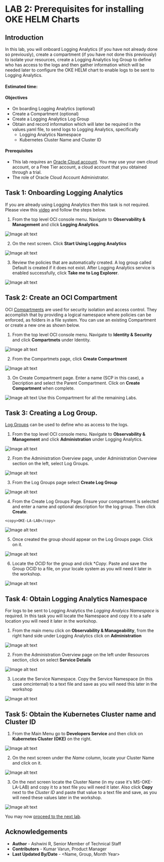 
# LAB 2: Prerequisites for installing OKE HELM Charts



## Introduction

In this lab, you will onboard Logging Analytics (if you have not already done so previously), create a compartment (if you have not done this previously) to isolate your resources, create a Logging Analytics log Group to define who has access to the logs and then gather information which will be needed later to configure the OKE HELM chart to enable logs to be sent to Logging Analytics.   

#### Estimated time:

#### Objectives

*   On boarding Logging Analytics (optional)
*   Create a Compartment (optional)
*   Create a Logging Analytics Log Group
*   Obtain and record information which will later be required in the values.yaml file, to send logs to Logging Analytics, specifically
    * Logging Analytics Namespace
    * Kubernetes Cluster Name and Cluster ID





#### Prerequisites
* This lab requires an [Oracle Cloud account](https://www.oracle.com/cloud/free/). You may use your own cloud account, or a Free Tier account, a cloud account that you obtained through a trial.
* The role of Oracle Cloud Account Administrator.

## Task 1: Onboarding Logging Analytics

If you are already using Logging Analytics then this task is not required.
Please view this [video](https://youtu.be/fm76C3R4kPM "link title")  and follow the steps below.

1. From the top level OCI console menu. Navigate to **Observability & Management** and click **Logging Analytics**.

![Image alt text](images/35.jpg "Image title")

2. On the next screen. Click **Start Using Logging Analytics**

![Image alt text](images/36.jpg "Image title")

3. Review the policies that are automatically created. A log group called Default is created if it does not exist. After Logging Analytics service is enabled successfully, click **Take me to Log Explorer**.

 ![Image alt text](images/37.jpg "Image title")

## Task 2: Create an OCI Compartment
OCI [Compartments](https://docs.oracle.com/en-us/iaas/Content/Identity/Tasks/managingcompartments.htm#Working) are used for security isolation and access control. They accomplish that by providing a logical namespace where policies can be enforced, as folders in a file system.
You can use an existing Compartment or create a new one as shown below.

1. From the top level OCI console menu. Navigate to **Identity & Security** and click **Compartmets** under Identity.

![Image alt text](images/43.jpg "Image title")

2. From the Compartmets page, click **Create Compartment**

![Image alt text](images/44.jpg "Image title")

3. On Create Compartment page. Enter a name (SCP in this case), a Decription and select the Parent Compartment. Click on **Create Compartment** when complete.

![Image alt text](images/45.jpg "Image title")
Use this Compartment for all the remaining Labs.

## Task 3: Creating a Log Group.
[Log Groups](https://docs.oracle.com/en-us/iaas/logging-analytics/doc/logging-analytics1.html#LOGAN-GUID-9B74BCD1-48BE-4A80-97E5-1C6CE9AA5EC2/) can be used to define who as access to the logs.

1. From the top level OCI console menu. Navigate to **Observability & Management** and click **Administration** under Logging Analytics.

![Image alt text](images/38.jpg "Image title")

2. From the Administration Overview page, under Administration Overview section on the left, select Log Groups.

![Image alt text](images/39.jpg "Image title")

3. From the Log Groups page select **Create Log Group**

![Image alt text](images/40.jpg "Image title")

4. From the Create Log Groups Page. Ensure your compartment is selected and enter a name and optional description for the log group. Then click **Create**.
````
<copy>OKE-LA-LAB</copy>
````
![Image alt text](images/41.jpg "Image title")

5. Once created the group should appear on the Log Groups page. Click on it.

![Image alt text](images/42.jpg "Image title")

6. Locate the *OCID* for the group and click **Copy*. Paste and save the Group OCID to a file, on your locale system as you will need it later in the workshop.

![Image alt text](images/26.jpg "Image title")


## Task 4: Obtain Logging Analytics Namespace

For logs to be sent to Logging Analytics the *Logging Analyics Namespace* is required. In this task you will locate the Namespace and copy it to a safe location you will need it later in the workshop.

1.  From the main menu click on **Observability & Manageability**, from the right hand side under Logging Analytics click on **Administration**


![Image alt text](images/20.jpg "Image title")

2.  From the Administration Overview page on the left under Resources section, click on select **Service Details**

![Image alt text](images/21.jpg "Image title")

3.  Locate the Service Namespace. Copy the Service Namespace (in this case omcinternal) to a text file and save as you will need this later in the workshop

![Image alt text](images/22.jpg "Image title")   



## Task 5: Obtain the Kubernetes Cluster name and Cluster ID

1.  From the Main Menu go to **Developers Service** and then click on **Kubernetes Cluster (OKE)** on the right.

![Image alt text](images/27.jpg "Image title")  


2.  On the next screen under the *Name* column, locate your Cluster Name and click on it.


![Image alt text](images/29.jpg "Image title")

3.  On the next screen locate the Cluster Name (in my case it's MS-OKE-LA-LAB) and copy it to a text file you will need it later. Also click **Copy** next to the *Cluster ID* and paste that value to a text file and save, as you will need these values later in the workshop.

![Image alt text](images/31.jpg "Image title")






You may now [proceed to the next lab](#next).


## Acknowledgements
* **Author** - Ashwini R, Senior Member of Technical Staff
* **Contributors** -  Kumar Varun, Product Manager
* **Last Updated By/Date** - <Name, Group, Month Year>
